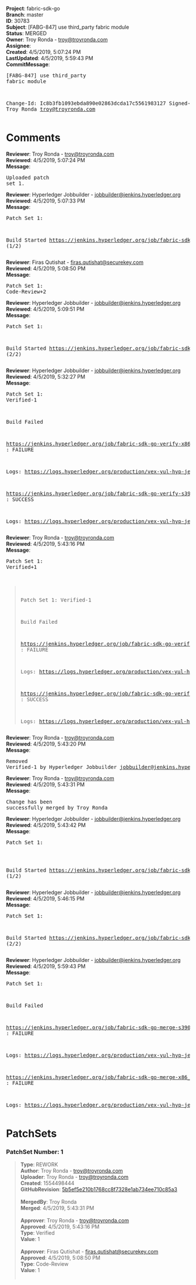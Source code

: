 <strong>Project</strong>: fabric-sdk-go<br><strong>Branch</strong>: master<br><strong>ID</strong>: 30783<br><strong>Subject</strong>: [FABG-847] use third_party fabric module<br><strong>Status</strong>: MERGED<br><strong>Owner</strong>: Troy Ronda - troy@troyronda.com<br><strong>Assignee</strong>:<br><strong>Created</strong>: 4/5/2019, 5:07:24 PM<br><strong>LastUpdated</strong>: 4/5/2019, 5:59:43 PM<br><strong>CommitMessage</strong>:<br><pre>[FABG-847] use third_party fabric module

Change-Id: Ic8b3fb1093ebda890e02863dcda17c5561983127
Signed-off-by: Troy Ronda <troy@troyronda.com>
</pre><h1>Comments</h1><strong>Reviewer</strong>: Troy Ronda - troy@troyronda.com<br><strong>Reviewed</strong>: 4/5/2019, 5:07:24 PM<br><strong>Message</strong>: <pre>Uploaded patch set 1.</pre><strong>Reviewer</strong>: Hyperledger Jobbuilder - jobbuilder@jenkins.hyperledger.org<br><strong>Reviewed</strong>: 4/5/2019, 5:07:33 PM<br><strong>Message</strong>: <pre>Patch Set 1:

Build Started https://jenkins.hyperledger.org/job/fabric-sdk-go-verify-s390x/112/ (1/2)</pre><strong>Reviewer</strong>: Firas Qutishat - firas.qutishat@securekey.com<br><strong>Reviewed</strong>: 4/5/2019, 5:08:50 PM<br><strong>Message</strong>: <pre>Patch Set 1: Code-Review+2</pre><strong>Reviewer</strong>: Hyperledger Jobbuilder - jobbuilder@jenkins.hyperledger.org<br><strong>Reviewed</strong>: 4/5/2019, 5:09:51 PM<br><strong>Message</strong>: <pre>Patch Set 1:

Build Started https://jenkins.hyperledger.org/job/fabric-sdk-go-verify-x86_64/79/ (2/2)</pre><strong>Reviewer</strong>: Hyperledger Jobbuilder - jobbuilder@jenkins.hyperledger.org<br><strong>Reviewed</strong>: 4/5/2019, 5:32:27 PM<br><strong>Message</strong>: <pre>Patch Set 1: Verified-1

Build Failed 

https://jenkins.hyperledger.org/job/fabric-sdk-go-verify-x86_64/79/ : FAILURE

Logs: https://logs.hyperledger.org/production/vex-yul-hyp-jenkins-3/fabric-sdk-go-verify-x86_64/79

https://jenkins.hyperledger.org/job/fabric-sdk-go-verify-s390x/112/ : SUCCESS

Logs: https://logs.hyperledger.org/production/vex-yul-hyp-jenkins-3/fabric-sdk-go-verify-s390x/112</pre><strong>Reviewer</strong>: Troy Ronda - troy@troyronda.com<br><strong>Reviewed</strong>: 4/5/2019, 5:43:16 PM<br><strong>Message</strong>: <pre>Patch Set 1: Verified+1

> Patch Set 1: Verified-1
> 
> Build Failed 
> 
> https://jenkins.hyperledger.org/job/fabric-sdk-go-verify-x86_64/79/ : FAILURE
> 
> Logs: https://logs.hyperledger.org/production/vex-yul-hyp-jenkins-3/fabric-sdk-go-verify-x86_64/79
> 
> https://jenkins.hyperledger.org/job/fabric-sdk-go-verify-s390x/112/ : SUCCESS
> 
> Logs: https://logs.hyperledger.org/production/vex-yul-hyp-jenkins-3/fabric-sdk-go-verify-s390x/112</pre><strong>Reviewer</strong>: Troy Ronda - troy@troyronda.com<br><strong>Reviewed</strong>: 4/5/2019, 5:43:20 PM<br><strong>Message</strong>: <pre>Removed Verified-1 by Hyperledger Jobbuilder <jobbuilder@jenkins.hyperledger.org>
</pre><strong>Reviewer</strong>: Troy Ronda - troy@troyronda.com<br><strong>Reviewed</strong>: 4/5/2019, 5:43:31 PM<br><strong>Message</strong>: <pre>Change has been successfully merged by Troy Ronda</pre><strong>Reviewer</strong>: Hyperledger Jobbuilder - jobbuilder@jenkins.hyperledger.org<br><strong>Reviewed</strong>: 4/5/2019, 5:43:42 PM<br><strong>Message</strong>: <pre>Patch Set 1:

Build Started https://jenkins.hyperledger.org/job/fabric-sdk-go-merge-s390x/18/ (1/2)</pre><strong>Reviewer</strong>: Hyperledger Jobbuilder - jobbuilder@jenkins.hyperledger.org<br><strong>Reviewed</strong>: 4/5/2019, 5:46:15 PM<br><strong>Message</strong>: <pre>Patch Set 1:

Build Started https://jenkins.hyperledger.org/job/fabric-sdk-go-merge-x86_64/18/ (2/2)</pre><strong>Reviewer</strong>: Hyperledger Jobbuilder - jobbuilder@jenkins.hyperledger.org<br><strong>Reviewed</strong>: 4/5/2019, 5:59:43 PM<br><strong>Message</strong>: <pre>Patch Set 1:

Build Failed 

https://jenkins.hyperledger.org/job/fabric-sdk-go-merge-s390x/18/ : FAILURE

Logs: https://logs.hyperledger.org/production/vex-yul-hyp-jenkins-3/fabric-sdk-go-merge-s390x/18

https://jenkins.hyperledger.org/job/fabric-sdk-go-merge-x86_64/18/ : FAILURE

Logs: https://logs.hyperledger.org/production/vex-yul-hyp-jenkins-3/fabric-sdk-go-merge-x86_64/18</pre><h1>PatchSets</h1><h3>PatchSet Number: 1</h3><blockquote><strong>Type</strong>: REWORK<br><strong>Author</strong>: Troy Ronda - troy@troyronda.com<br><strong>Uploader</strong>: Troy Ronda - troy@troyronda.com<br><strong>Created</strong>: 1554498444<br><strong>GitHubRevision</strong>: [5b5ef5e210b1768cc8f7328e1ab734ee710c85a3](https://github.com/hyperledger/fabric-sdk-go/commit/5b5ef5e210b1768cc8f7328e1ab734ee710c85a3)<br><br><strong>MergedBy</strong>: Troy Ronda<br><strong>Merged</strong>: 4/5/2019, 5:43:31 PM<br><br><strong>Approver</strong>: Troy Ronda - troy@troyronda.com<br><strong>Approved</strong>: 4/5/2019, 5:43:16 PM<br><strong>Type</strong>: Verified<br><strong>Value</strong>: 1<br><br><strong>Approver</strong>: Firas Qutishat - firas.qutishat@securekey.com<br><strong>Approved</strong>: 4/5/2019, 5:08:50 PM<br><strong>Type</strong>: Code-Review<br><strong>Value</strong>: 1<br><br></blockquote>